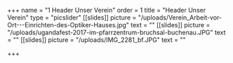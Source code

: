 +++
name = "1 Header Unser Verein"
order = 1
title = "Header Unser Verein"
type = "picslider"
[[slides]]
picture = "/uploads/Verein_Arbeit-vor-Ort---Einrichten-des-Optiker-Hauses.jpg"
text = ""
[[slides]]
picture = "/uploads/ugandafest-2017-im-pfarrzentrum-bruchsal-buchenau.JPG"
text = ""
[[slides]]
picture = "/uploads/IMG_2281_bf.JPG"
text = ""

+++
